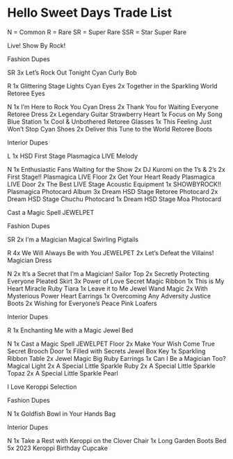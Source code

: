 # Hello Sweet Days Trade List

N = Common
R = Rare
SR = Super Rare
SSR = Star Super Rare


Live! Show By Rock! 

Fashion Dupes

SR
3x Let’s Rock Out Tonight Cyan Curly Bob

R
1x Glittering Stage Lights Cyan Eyes
2x Together in the Sparkling World Retoree Eyes

N
1x I’m Here to Rock You Cyan Dress
2x Thank You for Waiting Everyone Retoree Dress
2x Legendary Guitar Strawberry Heart
1x Focus on My Song Blue Station
1x Cool & Unbothered Retoree Glasses
1x This Feeling Just Won’t Stop Cyan Shoes
2x Deliver this Tune to the World Retoree Boots

Interior Dupes

L
1x HSD First Stage Plasmagica LIVE Melody

N
1x Enthusiastic Fans Waiting for the Show
2x DJ Kuromi on the 1’s & 2’s
2x First Stage!! Plasmagica LIVE Floor
2x Get Your Heart Ready Plasmagica LIVE Door
2x The Best LIVE Stage Acoustic Equipment
1x SHOWBYROCK!! Plasmagica Photocard Album
3x Dream HSD Stage Retoree Photocard
2x Dream HSD Stage Chuchu Photocard
1x Dream HSD Stage Moa Photocard



Cast a Magic Spell JEWELPET 

Fashion Dupes

SR
2x I’m a Magician Magical Swirling Pigtails

R
4x We Will Always Be with You JEWELPET
2x Let’s Defeat the Villains! Magician Dress

N
2x It’s a Secret that I’m a Magician! Sailor Top
2x Secretly Protecting Everyone Pleated Skirt
3x Power of Love Secret Magic Ribbon
1x This is My Heart Miracle Ruby Tiara
1x Leave it to Me Jewel Wand Magic
2x With Mysterious Power Heart Earrings
1x Overcoming Any Adversity Justice Boots
2x Wishing for Everyone’s Peace Pink Loafers

Interior Dupes

R
1x Enchanting Me with a Magic Jewel Bed

N
1x Cast a Magic Spell JEWELPET Floor
2x Make Your Wish Come True Secret Brooch Door
1x Filled with Secrets Jewel Box Key
1x Sparkling Ribbon Table
2x Jewel Magic Big Ruby Earrings
1x Can I Be a Magician Too? Magical Light
2x A Special Little Sparkle Ruby
2x A Special Little Sparkle Topaz
2x A Special Little Sparkle Pearl



I Love Keroppi Selection

Fashion Dupes

N
1x Goldfish Bowl in Your Hands Bag

Interior Dupes

N
1x Take a Rest with Keroppi on the Clover Chair
1x Long Garden Boots Bed
5x 2023 Keroppi Birthday Cupcake
